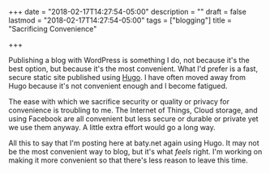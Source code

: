 +++
date = "2018-02-17T14:27:54-05:00"
description = ""
draft = false
lastmod = "2018-02-17T14:27:54-05:00"
tags = ["blogging"]
title = "Sacrificing Convenience"

+++

Publishing a blog with WordPress is something I do, not because it's the best option, but because it's the most convenient. What I'd prefer is a fast, secure static site published using [Hugo](http://gohugo.io/). I have often moved away from Hugo because it's not convenient enough and I become fatigued.

The ease with which we sacrifice security or quality or privacy for convenience is troubling to me. The Internet of Things, Cloud storage, and using Facebook are all convenient but less secure or durable or private yet we use them anyway. A little extra effort would go a long way.

All this to say that I'm posting here at baty.net again using Hugo. It may not be the most convenient way to blog, but it's what _feels_ right. I'm working on making it more convenient so that there's less reason to leave this time.
